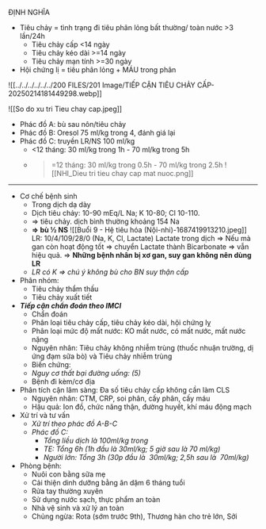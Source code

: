 ĐỊNH NGHĨA
- Tiêu chảy = tình trạng đi tiêu phân lỏng bất thường/ toàn nước >3 lần/24h
	- Tiêu chảy cấp <14 ngày
	- Tiêu chảy kéo dài >=14 ngày
	- Tiêu chảy mạn tính >=30 ngày
- Hội chứng lị = tiêu phân lỏng + MÁU trong phân

![[../../../../../../200 FILES/201 Image/TIẾP CẬN TIÊU CHẢY CẤP-20250214181449298.webp]]

![[So do xu tri Tieu chay cap.jpeg]]

- Phác đồ A: bù sau nôn/tiêu chảy
- Phác đồ B: Oresol 75 ml/kg trong 4, đánh giá lại
- Phác đồ C: truyền LR/NS 100 ml/kg
	- <12 tháng: 30 ml/kg trong 1h - 70 ml/kg trong 5h
	- >=12 tháng: 30 ml/kg trong 0.5h - 70 ml/kg trong 2.5h
![[NHI_Dieu tri tieu chay cap mat nuoc.png]]
---
- Cơ chế bệnh sinh
	- Trong dịch dạ dày
	- Dịch tiêu chảy: 10-90 mEq/L Na; K 10-80; Cl 10-110.
	- => tiêu chảy. dịch bình thường khoảng 154 Na
	- **=> bù ½ NS**
![[Buổi 9 - Hệ tiêu hóa (Nội-nhi)-1687419913210.jpeg]]
	LR: 10/4/109/28/0 (Na, K, Cl, Lactate) Lactate trong dịch => Nếu mà gan còn hoạt động tốt => chuyển Lactate thành Bicarbonate => vẫn hiệu quả.
	=> **Những bệnh nhân bị xơ gan, suy gan không nên dùng LR**  
	- _LR có K => chú ý không bù cho BN suy thận cấp_
- Phân nhóm:
	- Tiêu chảy thẩm thấu
	- Tiêu chảy xuất tiết
- **_Tiếp cận chẩn đoán theo IMCI_**
	- Chẩn đoán
	- Phân loại tiêu chảy cấp, tiêu chảy kéo dài, hội chứng lỵ
	- Phân loại mức độ mất nước: KO mất nước, có mất nước, mất nước nặng
	- Nguyên nhân: Tiêu chảy không nhiễm trùng (thuốc nhuận trường, dị ứng đạm sữa bò) và Tiêu chảy nhiễm trùng
	- Biến chứng:
	- _Nguy cơ thất bại đường uống: (5)_
	- Bệnh đi kèm/cơ địa
- Phân tích cận lâm sàng: Đa số tiêu chảy cấp không cần làm CLS
	- Nguyên nhân: CTM, CRP, soi phân, cấy phân, cấy máu
	- Hậu quả: Ion đồ, chức năng thận, đường huyết, khí máu động mạch
- Xử trí và tư vấn
	- _Xử trí theo phác đồ A-B-C_
	- _Phác đồ C:_
		- _Tổng liều dịch là 100ml/kg trong_
		- _TE: Tổng 6h (1h đầu là 30ml/kg; 5 giờ sau là 70 ml/kg)_
		- _Người lớn: Tổng 3h (30p đầu là  30ml/kg; 2,5h sau là  70ml/kg)_
- Phòng bệnh:
	- Nuôi con bằng sữa mẹ
	- Cải thiện dinh dưỡng bằng ăn dặm 6 tháng tuổi
	- Rửa tay thường xuyên
	- Sử dụng nước sạch, thực phẩm an toàn
	- Nhà vệ sinh và xử lý an toàn
	- Chủng ngừa: Rota (sớm trước 9th), Thương hàn cho trẻ lớn, Sởi